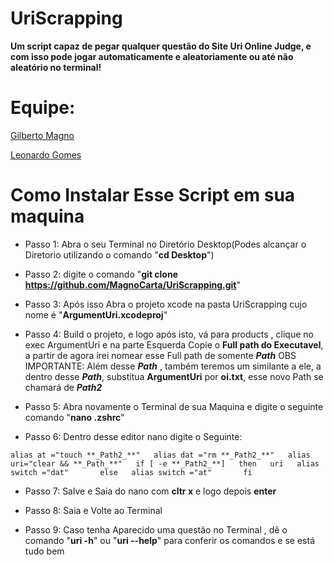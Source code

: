 # UriScrapping



**Um script capaz de pegar qualquer questão do Site Uri Online Judge, e com isso pode jogar automaticamente e aleatoriamente ou até não aleatório no terminal!**


# Equipe:
  [Gilberto Magno](https://github.com/MagnoCarta)
  
  [Leonardo Gomes](https://github.com/leonardo252)


# Como Instalar Esse Script em sua maquina

- Passo 1: Abra o seu Terminal no Diretório Desktop(Podes alcançar o Diretorio utilizando o comando "**cd Desktop**")




- Passo 2: digite o comando "**git clone https://github.com/MagnoCarta/UriScrapping.git**"




- Passo 3: Após isso Abra o projeto xcode na pasta UriScrapping cujo nome é "**ArgumentUri.xcodeproj**"




- Passo 4: Build o projeto, e logo após isto, vá para products , clique no exec ArgumentUri e na parte Esquerda Copie o **Full path do Executavel**, a partir de agora irei nomear esse Full path de somente **_Path_**
OBS IMPORTANTE:
Além desse **_Path_** , também teremos um similante a ele, a dentro desse **_Path_**, substitua **ArgumentUri** por **oi.txt**, esse novo Path se chamará de **_Path2_**




- Passo 5: Abra novamente o Terminal de sua Maquina e digite o seguinte comando "**nano .zshrc**"




- Passo 6: Dentro desse editor nano digite o Seguinte:





`alias at ="touch **_Path2_**"  
alias dat ="rm **_Path2_**"  
alias uri="clear && **_Path_**"  
if [ -e **_Path2_**]  
then  
    uri  
    alias switch ="dat"      
else  
    alias switch ="at"      
fi`  





- Passo 7: Salve e Saia do nano com **cltr x** e logo depois **enter**




- Passo 8: Saia e Volte ao Terminal




- Passo 9: Caso tenha Aparecido uma questão no Terminal , dê o comando "**uri -h**" ou "**uri --help**" para conferir os comandos e se está tudo bem
